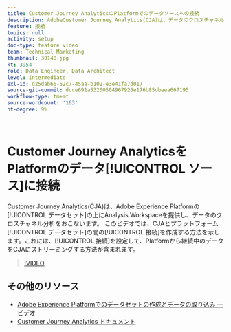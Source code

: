 ```yaml
---
title: Customer Journey AnalyticsのPlatformでのデータソースへの接続
description: AdobeCustomer Journey Analytics(CJA)は、データのクロスチャネル分析をおこなうために、Adobe Experience Platformのデータセットの上にAnalysis Workspaceを提供します。 このビデオでは、CJAとPlatformデータセット間の接続の方法を示します。これには、Platformから継続中のデータをCJAにストリーミングする接続の設定が含まれます。
feature: 接続
topics: null
activity: setup
doc-type: feature video
team: Technical Marketing
thumbnail: 30140.jpg
kt: 3954
role: Data Engineer, Data Architect
level: Intermediate
exl-id: d25dab66-52c7-45aa-b102-e3e41fa7d017
source-git-commit: dcce691a53200504967926e176b85dbeea667195
workflow-type: tm+mt
source-wordcount: '163'
ht-degree: 9%

---
```


# Customer Journey AnalyticsをPlatformのデータ[!UICONTROL ソース]に接続

Customer Journey Analytics(CJA)は、Adobe Experience Platformの[!UICONTROL データセット]の上にAnalysis Workspaceを提供し、データのクロスチャネル分析をおこないます。 このビデオでは、CJAとプラットフォーム[!UICONTROL データセット]の間の[!UICONTROL 接続]を作成する方法を示します。これには、[!UICONTROL 接続]を設定して、Platformから継続中のデータをCJAにストリーミングする方法が含まれます。

>[!VIDEO](https://video.tv.adobe.com/v/30140/?quality=12&enable10seconds=on&speedcontrol=on)

## その他のリソース

* [Adobe Experience Platformでのデータセットの作成とデータの取り込み — ビデオ](https://docs.adobe.com/content/help/en/platform-learn/tutorials/data-ingestion/create-datasets-and-ingest-data.html)
* [Customer Journey Analytics ドキュメント](https://docs.adobe.com/content/help/ja-JP/analytics-platform/using/cja-landing.html)
